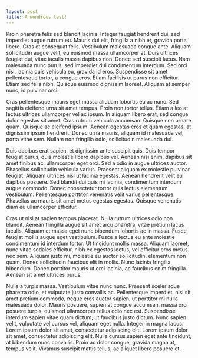 ```yaml
---
layout: post
title: A wondrous test!
---
```


Proin pharetra felis sed blandit lacinia. Integer feugiat hendrerit dui, sed imperdiet augue rutrum eu. Mauris dui elit, fringilla a nibh et, gravida porta libero. Cras et consequat felis. Vestibulum malesuada congue ante. Aliquam sollicitudin augue velit, eu euismod massa ullamcorper at. Duis ultrices feugiat dui, vitae iaculis massa dapibus non. Donec sed suscipit lacus. Nam malesuada nunc purus, sed imperdiet dui condimentum interdum. Sed orci nisl, lacinia quis vehicula eu, gravida id eros. Suspendisse sit amet pellentesque tortor, a congue eros. Etiam facilisis ut purus non efficitur. Etiam sed felis nibh. Quisque euismod dignissim laoreet. Aliquam at semper nunc, id pulvinar orci.

Cras pellentesque mauris eget massa aliquam lobortis eu ac nunc. Sed sagittis eleifend urna sit amet tempus. Proin non tortor tellus. Etiam a leo at lectus ultrices ullamcorper vel ac ipsum. In aliquam libero erat, sed congue dolor egestas sit amet. Cras rutrum vehicula accumsan. Quisque non ornare quam. Quisque ac eleifend ipsum. Aenean egestas eros et quam egestas, at dignissim ipsum hendrerit. Donec urna mauris, aliquam id malesuada vel, porta vitae sem. Nullam non fringilla odio, sollicitudin malesuada dui.

Duis dapibus erat sapien, et dignissim ante suscipit quis. Duis tempor feugiat purus, quis molestie libero dapibus vel. Aenean nisi enim, dapibus sit amet finibus ac, ullamcorper eget orci. Sed a odio in augue ultrices auctor. Phasellus sollicitudin vehicula varius. Praesent aliquam ex molestie pulvinar feugiat. Aliquam ultrices nisl ut lacinia egestas. Aenean hendrerit velit eu dapibus posuere. Sed blandit dui quis mi lacinia, condimentum interdum augue commodo. Donec consectetur tortor quis lectus elementum vestibulum. Pellentesque porttitor venenatis velit varius pellentesque. Phasellus ac mauris sit amet metus egestas egestas. Quisque venenatis diam eu ullamcorper efficitur.

Cras ut nisl at sapien tempus placerat. Nulla rutrum ultrices odio non blandit. Aenean fringilla augue sit amet arcu pharetra, vitae pretium lacus iaculis. Aliquam et massa eget nunc bibendum lobortis ac in massa. Fusce feugiat mollis augue eget vestibulum. Fusce a lectus eu ante molestie condimentum id interdum tortor. Ut tincidunt mollis massa. Aliquam laoreet, nunc vitae sodales efficitur, nibh ex egestas lectus, vel efficitur eros metus nec sem. Aliquam justo mi, molestie eu auctor sollicitudin, elementum non quam. Donec sollicitudin faucibus elit in mollis. Nunc lacinia fringilla bibendum. Donec porttitor mauris ut orci lacinia, ac faucibus enim fringilla. Aenean sit amet ultrices purus.

Nulla a turpis massa. Vestibulum vitae nunc nunc. Praesent scelerisque pharetra odio, et vulputate justo convallis ac. Pellentesque imperdiet, nisl sit amet pretium commodo, neque eros auctor sapien, ut porttitor mi nulla malesuada dolor. Mauris posuere, sapien at congue accumsan, massa orci posuere turpis, euismod ullamcorper tellus odio nec est. Suspendisse interdum sapien vitae quam dictum, ut faucibus justo dictum. Nunc sapien velit, vulputate vel cursus vel, aliquam eget nulla. Integer in magna lacus. Lorem ipsum dolor sit amet, consectetur adipiscing elit. Lorem ipsum dolor sit amet, consectetur adipiscing elit. Nulla cursus sapien eget ante tincidunt, at bibendum nunc convallis. Proin ac dolor congue, gravida magna at, tempus velit. Vivamus suscipit mattis tellus, ac aliquet libero posuere et.